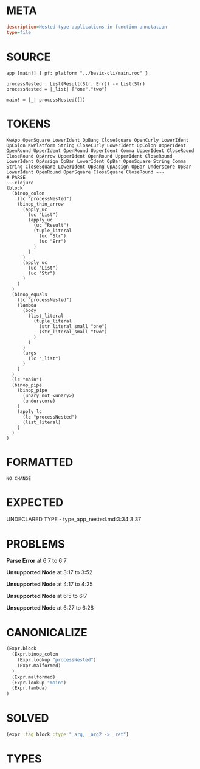 # META
~~~ini
description=Nested type applications in function annotation
type=file
~~~
# SOURCE
~~~roc
app [main!] { pf: platform "../basic-cli/main.roc" }

processNested : List(Result(Str, Err)) -> List(Str)
processNested = |_list| ["one","two"]

main! = |_| processNested([])
~~~
# TOKENS
~~~text
KwApp OpenSquare LowerIdent OpBang CloseSquare OpenCurly LowerIdent OpColon KwPlatform String CloseCurly LowerIdent OpColon UpperIdent OpenRound UpperIdent OpenRound UpperIdent Comma UpperIdent CloseRound CloseRound OpArrow UpperIdent OpenRound UpperIdent CloseRound LowerIdent OpAssign OpBar LowerIdent OpBar OpenSquare String Comma String CloseSquare LowerIdent OpBang OpAssign OpBar Underscore OpBar LowerIdent OpenRound OpenSquare CloseSquare CloseRound ~~~
# PARSE
~~~clojure
(block
  (binop_colon
    (lc "processNested")
    (binop_thin_arrow
      (apply_uc
        (uc "List")
        (apply_uc
          (uc "Result")
          (tuple_literal
            (uc "Str")
            (uc "Err")
          )
        )
      )
      (apply_uc
        (uc "List")
        (uc "Str")
      )
    )
  )
  (binop_equals
    (lc "processNested")
    (lambda
      (body
        (list_literal
          (tuple_literal
            (str_literal_small "one")
            (str_literal_small "two")
          )
        )
      )
      (args
        (lc "_list")
      )
    )
  )
  (lc "main")
  (binop_pipe
    (binop_pipe
      (unary_not <unary>)
      (underscore)
    )
    (apply_lc
      (lc "processNested")
      (list_literal)
    )
  )
)
~~~
# FORMATTED
~~~roc
NO CHANGE
~~~
# EXPECTED
UNDECLARED TYPE - type_app_nested.md:3:34:3:37
# PROBLEMS
**Parse Error**
at 6:7 to 6:7

**Unsupported Node**
at 3:17 to 3:52

**Unsupported Node**
at 4:17 to 4:25

**Unsupported Node**
at 6:5 to 6:7

**Unsupported Node**
at 6:27 to 6:28

# CANONICALIZE
~~~clojure
(Expr.block
  (Expr.binop_colon
    (Expr.lookup "processNested")
    (Expr.malformed)
  )
  (Expr.malformed)
  (Expr.lookup "main")
  (Expr.lambda)
)
~~~
# SOLVED
~~~clojure
(expr :tag block :type "_arg, _arg2 -> _ret")
~~~
# TYPES
~~~roc
~~~
